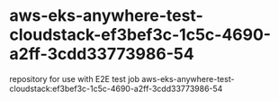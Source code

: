 # aws-eks-anywhere-test-cloudstack-ef3bef3c-1c5c-4690-a2ff-3cdd33773986-54
repository for use with E2E test job aws-eks-anywhere-test-cloudstack:ef3bef3c-1c5c-4690-a2ff-3cdd33773986-54
